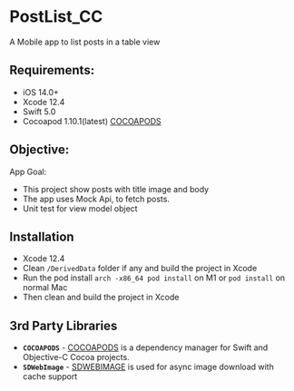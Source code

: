 # PostList_CC
A Mobile app to list posts in a table view


## Requirements:
* iOS 14.0+
* Xcode 12.4
* Swift 5.0
* Cocoapod 1.10.1(latest) [COCOAPODS](https://cocoapods.org)

## Objective:
App Goal:
* This project show posts with title image and body
* The app uses Mock Api, to fetch posts.
* Unit test for view model object 

## Installation

- Xcode 12.4
- Clean `/DerivedData` folder if any and build the project in Xcode
- Run the pod install  `arch -x86_64 pod install` on M1 or `pod install` on normal Mac
- Then clean and build the project in Xcode


## 3rd Party Libraries
 - **`COCOAPODS`** - [COCOAPODS](https://cocoapods.org) is a dependency manager for Swift and Objective-C Cocoa projects.
 - **`SDWebImage`** - [SDWEBIMAGE](https://github.com/SDWebImage/SDWebImage) is used for  async image download with cache support
